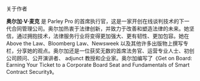 关于作者

**奥尔加·V·麦克** 是 Parley Pro 的首席执行官，这是一家开创在线谈判技术的下一代合同管理公司。奥尔加热衷于法律创新，并致力于改善和塑造法律的未来。她坚信，通过拥抱技术，法律服务行业将变得更加强大、更有韧性、更加包容。她在 Above the Law、Bloomberg Law、Newsweek 以及其他许多出版物上撰写专栏，分享她的观点。奥尔加还是一位获奖无数的首席法务官、运营专业人士、初创公司顾问、公开演讲者、 adjunct 教授和企业家。奥尔加编写了《Get on Board: Earning Your Ticket to a Corporate Board Seat and Fundamentals of Smart Contract Security》。
